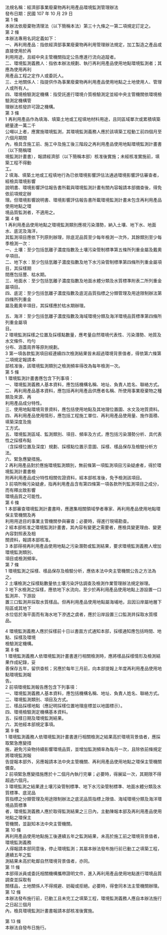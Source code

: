 法規名稱：經濟部事業廢棄物再利用產品環境監測管理辦法  
發布日期：民國 107 年 10 月 29 日  
第 1 條  
本辦法依廢棄物清理法（以下簡稱本法）第三十九條之一第二項規定訂定之。  
第 2 條  
本辦法專用名詞定義如下：  
一、再利用產品：指依經濟部事業廢棄物再利用管理辦法規定，加工製造之產品或直接使用於再  
利用用途，且經中央主管機關指定公告應進行流向追蹤者。  
二、環境監測義務人：指依本辦法規劃、執行再利用產品使用地點環境監測者；其應為使用再利  
用產品工程之定作人或委託人。  
三、土地關係人：指提供作為事業廢棄物再利用產品使用地點之土地使用人、管理人或所有人。  
四、環境檢驗測定機構：指受託進行環境介質檢驗測定並經中央主管機關依環境檢驗測定機構管  
理辦法核發許可證之機構。  
第 3 條  
1 再利用產品作為填海、填築土地或工程填地材料用途，且同區域單次或累積填築總量達一萬二千  
公噸以上者，應實施環境監測，其環境監測義務人應於該填築工程動工前四個月至六個月期間  
內，檢具含施工前、施工中及施工後三階段之再利用產品使用地點環境監測計畫書（以下簡稱環  
境監測計畫書），報請經濟部（以下簡稱本部）核准後實施；未經核准實施前，填築工程不得動  
工。  
2 填海、填築土地或工程填地行為已依環境影響評估法通過環境影響評估審查者，經檢具環境影響  
說明書、環境影響評估報告書所載與環境監測計畫有關內容報請本部備查後，得免依前項規定辦  
理。但環境影響說明書、環境影響評估報告書所載環境監測計畫未包含再利用產品使用地點之環  
境品質監測者，不適用之。  
第 4 條  
1 再利用產品使用地點之環境監測類別應視污染潛勢，納入土壤、地下水、地面水、底泥及海洋，  
其監測項目應依下列原則辦理，除底泥品質至少每年檢測一次外，其餘類別至少每季檢測一次：  
一、土壤：至少包括氫離子濃度指數及土壤污染管制標準第五條所列重金屬及戴奧辛項目。  
二、地下水：至少包括氫離子濃度指數及地下水污染管制標準第四條所列重金屬項目，其採樣期  
間應包括豐、枯水期。  
三、地面水：至少包括氫離子濃度指數及地面水體分類及水質標準附表二所列重金屬項目。  
四、底泥：至少包括氫離子濃度指數及底泥品質指標之分類管理及用途限制辦法第四條所列重金  
屬及戴奧辛項目，其採樣應於枯水期辦理。  


五、海洋：至少包括氫離子濃度指數及海域環境分類及海洋環境品質標準第四條所列重金屬項  
目。  
2 環境監測採樣之位置及採樣點數量，應考量自然環境代表性、污染潛勢、地質及水文條件、均勻  
分布、涵蓋周界等原則規劃。  
3 第一項各款監測項目經連續四次檢測結果皆未超過環境背景值者，得依第六條第二項規定報請本  
部核准後，該環境監測類別之檢測頻率得改為每年檢測一次。  
第 5 條  
1 環境監測計畫書應包含下列事項：  
一、環境監測義務人基本資料，應包括機構名稱、地址、負責人姓名、聯絡方式。  
二、再利用產品基本資料，應包括再利用產品供應者名稱、所使用事業廢棄物之種類及來源、再  
利用產品成分特性。  
三、使用地點環境背景資料，應包括使用地點及其地理位置圖、水文及地質資料。  
四、再利用產品使用情形，應包括工程施工單位、再利用產品使用量、施作面積、填築深度及施  
工方式。  
五、環境監測區域、監測類別、項目、頻率及方式，應包括污染潛勢分析、具代表性之採樣布點  
（含採樣位置及深度）規劃、採樣點位置示意圖、採樣、樣品保存及檢驗分析方法。  
六、緊急應變措施。  
2 再利用產品對於應施環境監測類別，無前條第一項監測項目污染疑慮者，得於環境監測計畫書檢  
附再利用產品成分特性相關佐證資料，經本部核准後，免予檢測該項目。  
3 前項所稱污染疑慮，指再利用產品含有第四條第一項各款所列監測項目之成分，而有釋出致影響  
環境品質之可能性。  
第 6 條  
1 本部審查環境監測計畫書時，應邀集相關領域學者專家、再利用產品使用地點環保主管機關及再  
利用用途目的事業主管機關參與審查；必要時，得進行現場勘查。  
2 經本部核准之環境監測計畫書，其內容有變更之需要者，應檢具變更理由、變更內容對照表及相  
關資料，報請本部核准。  
3 本部得視再利用產品使用地點之污染潛勢或監測結果，要求環境監測義務人增加環境監測類別、  
項目或檢測頻率。  
第 7 條  
1 環境監測之採樣、樣品保存及檢驗分析，應依本法中央主管機關公告之方法為之。  
2 土壤檢測之採樣點數量依土壤污染評估調查及檢測作業管理辦法規定辦理。  
3 地下水檢測之採樣，應依地下水流向，至少於再利用產品使用地點上游設置一口監測井、下游設  
置三口監測井採取水質樣品。但再利用產品使用地點屬海埔地，且因沿岸屬地層下陷區或其地下  
水位低於海平面而有海水地下滲透之虞者，應於沿岸設置三口監測井採取水質樣品。  


4 環境監測義務人應於採樣前十日以書面方式通知本部，採樣通知應包括時間、地點、採樣及環境  
檢驗測定機構。  
第 8 條  
1 環境監測義務人依環境監測計畫書進行相關檢測時，應將樣品採樣情形及檢測結果作成紀錄，妥  
善保存五年，留供查核；另應於每年三月前，向本部提報上年度再利用產品使用地點環境監測報  
告。  
2 前項環境監測報告應包含下列事項：  
一、環境監測義務人基本資料，應包括機構名稱、地址、負責人姓名、聯絡方式。  
二、環境監測類別、項目及方式。  
三、樣品採樣地點（應記明採樣位置地理座標並以地圖標示）。  
四、環境檢驗測定機構基本資料。  
五、採樣日期及環境監測結果。  
六、其他經本部規定事項。  
第 9 條  
1 環境監測義務人依環境監測計畫書進行相關檢測之結果高於環境背景值者，應採取緊急應變措  
施，避免污染物持續影響環境品質，並增加監測頻率為每月一次，且除依前條規定將環境監測報  
告提報本部外，另應報請本法中央主管機關、再利用產品使用地點之環保主管機關備查。  
2 前項緊急應變措施應於十二個月內執行完畢；必要時，得展延一次，其期限不得超過六個月。  
3 環境監測之結果達土壤污染管制標準、地下水污染管制標準、地面水體分類及水質標準、底泥品  
質指標之分類管理及用途限制辦法之底泥品質指標上限值、海域環境分類及海洋環境品質標準  
者，環境監測義務人應於取得監測結果之三日內，主動陳報本部及再利用產品使用地點之環保主  
管機關，並副知本法中央主管機關。  
第 10 條  
再利用產品使用地點施工後連續五年之監測結果，未高於施工前之環境背景值者，環境監測義務  
人得報請本部同意後，停止環境監測；其屬本辦法發布施行前已動工之填築工程，連續五年之監  
測結果未高於毗鄰自然環境背景值者，亦同。  
第 11 條  
本部得派員或委託相關機構攜帶證明文件，進入再利用產品使用地點進行環境品質調查並採取有  
關樣品，土地關係人不得規避、妨礙或拒絕。必要時，得會同本法主管機關辦理。  
第 12 條  
本辦法發布施行前，已動工且未完工之填築工程，環境監測義務人應自本辦法施行之日起三個月  
內，檢具環境監測計畫書報請本部核准後實施。  


第 13 條  
本辦法自發布日施行。  


